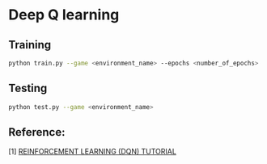 # Deep Q learning
## Training
```bash
python train.py --game <environment_name> --epochs <number_of_epochs>
```
## Testing
```bash
python test.py --game <environment_name> 
```

## Reference:

[1] [REINFORCEMENT LEARNING (DQN) TUTORIAL](https://pytorch.org/tutorials/intermediate/reinforcement_q_learning.html)